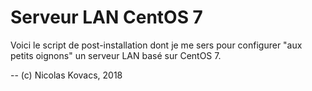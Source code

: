 Serveur LAN CentOS 7
====================

Voici le script de post-installation dont je me sers pour configurer "aux
petits oignons" un serveur LAN basé sur CentOS 7.


-- (c) Nicolas Kovacs, 2018
